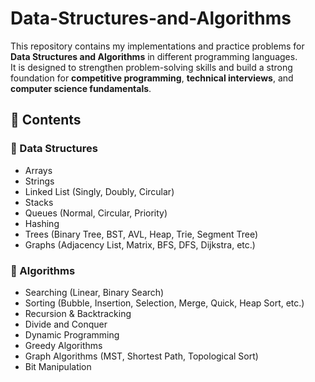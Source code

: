 # Data-Structures-and-Algorithms

This repository contains my implementations and practice problems for **Data Structures and Algorithms** in different programming languages.  
It is designed to strengthen problem-solving skills and build a strong foundation for **competitive programming**, **technical interviews**, and **computer science fundamentals**.

## 📌 Contents

### 🔹 Data Structures
- Arrays
- Strings
- Linked List (Singly, Doubly, Circular)
- Stacks
- Queues (Normal, Circular, Priority)
- Hashing
- Trees (Binary Tree, BST, AVL, Heap, Trie, Segment Tree)
- Graphs (Adjacency List, Matrix, BFS, DFS, Dijkstra, etc.)

### 🔹 Algorithms
- Searching (Linear, Binary Search)
- Sorting (Bubble, Insertion, Selection, Merge, Quick, Heap Sort, etc.)
- Recursion & Backtracking
- Divide and Conquer
- Dynamic Programming
- Greedy Algorithms
- Graph Algorithms (MST, Shortest Path, Topological Sort)
- Bit Manipulation
